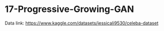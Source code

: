 # 17-Progressive-Growing-GAN

Data link: https://www.kaggle.com/datasets/jessicali9530/celeba-dataset
